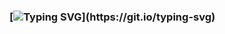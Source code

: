 ### [![Typing SVG](https://readme-typing-svg.demolab.com/?lines=Sanctensys;)](https://git.io/typing-svg)

<!--
Typing Svg: https://github.com/DenverCoder1/readme-typing-svg
-->
